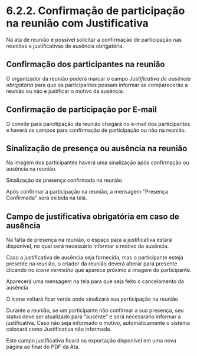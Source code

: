 # 6.2.2. Confirmação de participação na reunião com Justificativa

Na ata de reunião é possível solicitar a confirmação de participação nas reuniões e justificativas de ausência obrigatória.

## Confirmação dos participantes na reunião

O organizador da reunião poderá marcar o campo _Justificativa de ausência obrigatória_ para que os participantes possam informar se comparecerão a reunião ou não e justificar o motivo da ausência.

## Confirmação de participação por E-mail

O convite para parcitipação da reunião chegará no e-mail dos participantes e haverá os campos para confirmação de participação ou não na reunião.

## Sinalização de presença ou ausência na reunião

Na imagem dos participantes haverá uma sinalização após confirmação ou ausência na reunião.

Sinalização de presença confirmada na reunião

Após confirmar a participação na reunião, a mensagem "Presença Confirmada" será exibida na tela.

## Campo de justificativa obrigatória em caso de ausência

Na falta de presença na reunião, o espaço para a justificativa estará disponível, no qual será necessário informar o motivo da ausência.

Caso a justificativa de ausência seja fornecida, mas o participante esteja presente na reunião, o criador da reunião deverá alterar para presente clicando no _ícone vermelho_ que aparece próximo a imagem do participante.

Aparecerá uma mensagem na tela para que seja feito o cancelamento da ausência

O ícone voltará ficar verde onde sinalizará sua participação na reunião

Durante a reunião, se um participante não confirmar a sua presença, seu status deve ser atualizado para "ausente" e será necessrário informar a justificativa. Caso não seja informado o motivo, automaticamente o sistema colocará como Justificativa não informada.

Este campo justificativa ficará na exportação disponível em uma nova página ao final do PDF da Ata.

